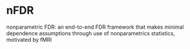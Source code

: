 # nFDR
nonparametric FDR: an end-to-end FDR framework that makes minimal dependence assumptions through use of nonparametrics statistics, motivated by fMRI
